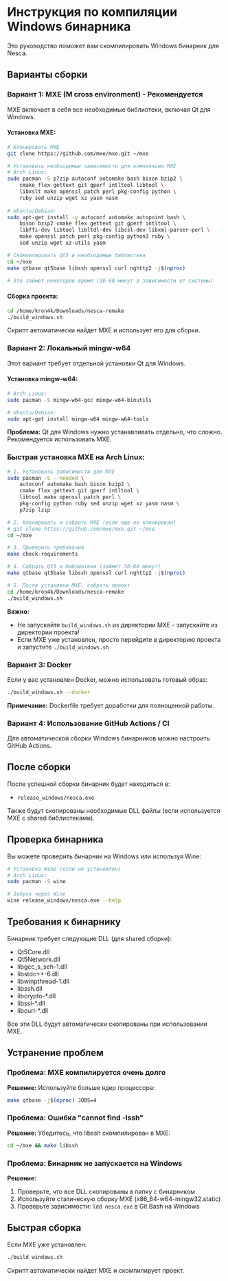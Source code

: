 # Инструкция по компиляции Windows бинарника

Это руководство поможет вам скомпилировать Windows бинарник для Nesca.

## Варианты сборки

### Вариант 1: MXE (M cross environment) - Рекомендуется

MXE включает в себя все необходимые библиотеки, включая Qt для Windows.

#### Установка MXE:

```bash
# Клонировать MXE
git clone https://github.com/mxe/mxe.git ~/mxe

# Установить необходимые зависимости для компиляции MXE
# Arch Linux:
sudo pacman -S p7zip autoconf automake bash bison bzip2 \
    cmake flex gettext git gperf intltool libtool \
    libxslt make openssl patch perl pkg-config python \
    ruby sed unzip wget xz yasm nasm
    
# Ubuntu/Debian:
sudo apt-get install -y autoconf automake autopoint bash \
    bison bzip2 cmake flex gettext git gperf intltool \
    libffi-dev libtool libltdl-dev libssl-dev libxml-parser-perl \
    make openssl patch perl pkg-config python3 ruby \
    sed unzip wget xz-utils yasm

# Скомпилировать Qt5 и необходимые библиотеки
cd ~/mxe
make qtbase qt5base libssh openssl curl nghttp2 -j$(nproc)

# Это займет некоторое время (30-60 минут в зависимости от системы)
```

#### Сборка проекта:

```bash
cd /home/kron4k/Downloads/nesca-remake
./build_windows.sh
```

Скрипт автоматически найдет MXE и использует его для сборки.

### Вариант 2: Локальный mingw-w64

Этот вариант требует отдельной установки Qt для Windows.

#### Установка mingw-w64:

```bash
# Arch Linux:
sudo pacman -S mingw-w64-gcc mingw-w64-binutils

# Ubuntu/Debian:
sudo apt-get install mingw-w64 mingw-w64-tools
```

**Проблема:** Qt для Windows нужно устанавливать отдельно, что сложно. Рекомендуется использовать MXE.

### Быстрая установка MXE на Arch Linux:

```bash
# 1. Установить зависимости для MXE
sudo pacman -S --needed \
    autoconf automake bash bison bzip2 \
    cmake flex gettext git gperf intltool \
    libtool make openssl patch perl \
    pkg-config python ruby sed unzip wget xz yasm nasm \
    p7zip lzip

# 2. Клонировать и собрать MXE (если еще не клонирован)
# git clone https://github.com/mxe/mxe.git ~/mxe
cd ~/mxe

# 3. Проверить требования
make check-requirements

# 4. Собрать Qt5 и библиотеки (займет 30-60 минут)
make qtbase qt5base libssh openssl curl nghttp2 -j$(nproc)

# 5. После установки MXE, собрать проект
cd /home/kron4k/Downloads/nesca-remake
./build_windows.sh
```

**Важно:** 
- Не запускайте `build_windows.sh` из директории MXE - запускайте из директории проекта!
- Если MXE уже установлен, просто перейдите в директорию проекта и запустите `./build_windows.sh`

### Вариант 3: Docker

Если у вас установлен Docker, можно использовать готовый образ:

```bash
./build_windows.sh --docker
```

**Примечание:** Dockerfile требует доработки для полноценной работы.

### Вариант 4: Использование GitHub Actions / CI

Для автоматической сборки Windows бинарников можно настроить GitHub Actions.

## После сборки

После успешной сборки бинарник будет находиться в:
- `release_windows/nesca.exe`

Также будут скопированы необходимые DLL файлы (если используется MXE с shared библиотеками).

## Проверка бинарника

Вы можете проверить бинарник на Windows или используя Wine:

```bash
# Установка Wine (если не установлен)
# Arch Linux:
sudo pacman -S wine

# Запуск через Wine
wine release_windows/nesca.exe --help
```

## Требования к бинарнику

Бинарник требует следующие DLL (для shared сборки):
- Qt5Core.dll
- Qt5Network.dll
- libgcc_s_seh-1.dll
- libstdc++-6.dll
- libwinpthread-1.dll
- libssh.dll
- libcrypto-*.dll
- libssl-*.dll
- libcurl-*.dll

Все эти DLL будут автоматически скопированы при использовании MXE.

## Устранение проблем

### Проблема: MXE компилируется очень долго

**Решение:** Используйте больше ядер процессора:
```bash
make qtbase -j$(nproc) JOBS=4
```

### Проблема: Ошибка "cannot find -lssh"

**Решение:** Убедитесь, что libssh скомпилирован в MXE:
```bash
cd ~/mxe && make libssh
```

### Проблема: Бинарник не запускается на Windows

**Решение:** 
1. Проверьте, что все DLL скопированы в папку с бинарником
2. Используйте статическую сборку MXE (x86_64-w64-mingw32.static)
3. Проверьте зависимости: `ldd nesca.exe` в Git Bash на Windows

## Быстрая сборка

Если MXE уже установлен:

```bash
./build_windows.sh
```

Скрипт автоматически найдет MXE и скомпилирует проект.

